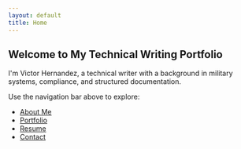 ```yaml
---
layout: default
title: Home
---
```



## Welcome to My Technical Writing Portfolio

I'm Victor Hernandez, a technical writer with a background in military systems, compliance, and structured documentation.

Use the navigation bar above to explore:

- [About Me](/about)
- [Portfolio](/portfolio)
- [Resume](/resume)
- [Contact](/contact)
